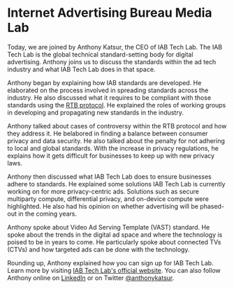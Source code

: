 # Internet Advertising Bureau Media Lab

Today, we are joined by Anthony Katsur, the CEO of IAB Tech Lab. The IAB Tech Lab is the global technical standard-setting body for digital advertising. Anthony joins us to discuss the standards within the ad tech industry and what IAB Tech Lab does in that space.

Anthony began by explaining how IAB standards are developed. He elaborated on the process involved in spreading standards across the industry. He also discussed what it requires to be compliant with those standards using the [RTB protocol](https://iabtechlab.com/standards/openrtb/). He explained the roles of working groups in developing and propagating new standards in the industry. 

Anthony talked about cases of controversy within the RTB protocol and how they address it. He belabored in finding a balance between consumer privacy and data security. He also talked about the penalty for not adhering to local and global standards. With the increase in privacy regulations, he explains how it gets difficult for businesses to keep up with new privacy laws.

Anthony then discussed what IAB Tech Lab does to ensure businesses adhere to standards. He explained some solutions IAB Tech Lab is currently working on for more privacy-centric ads. Solutions such as secure multiparty compute, differential privacy, and on-device compute were highlighted. He also had his opinion on whether advertising will be phased-out in the coming years. 

Anthony spoke about Video Ad Serving Template (VAST) standard. He spoke about the trends in the digital ad space and where the technology is poised to be in years to come. He particularly spoke about connected TVs (CTVs) and how targeted ads can be done with the technology.

Rounding up, Anthony explained how you can sign up for IAB Tech Lab. Learn more by visiting [IAB Tech Lab's official website](https://iabtechlab.com/). You can also follow Anthony online on [LinkedIn](https://www.linkedin.com/in/akatsur/) or on Twitter [@anthonykatsur](https://twitter.com/anthonykatsur).